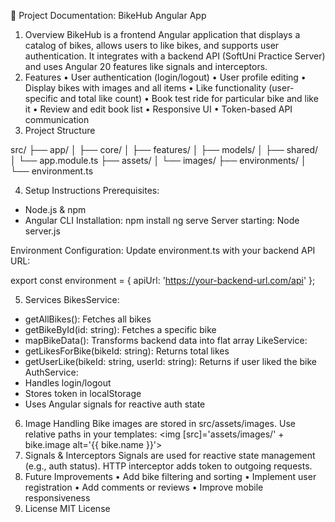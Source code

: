 📘 Project Documentation: BikeHub Angular App
1. Overview
BikeHub is a frontend Angular application that displays a catalog of bikes, allows users to like bikes, and supports user authentication. It integrates with a backend API (SoftUni Practice Server) and uses Angular 20 features like signals and interceptors.
2. Features
•	User authentication (login/logout)
•	User profile editing
•	Display bikes with images and all items
•	Like functionality (user-specific and total like count)
•	Book test ride for particular bike and like it
•	Review and edit book list
•	Responsive UI
•	Token-based API communication
3. Project Structure

src/
├── app/
│   ├── core/
│   ├── features/
│   ├── models/
│   ├── shared/
│   └── app.module.ts
├── assets/
│   └── images/
├── environments/
│   └── environment.ts

4. Setup Instructions
Prerequisites:
- Node.js & npm
- Angular CLI
Installation:
npm install
ng serve
Server starting:
Node server.js

Environment Configuration:
Update environment.ts with your backend API URL:

export const environment = {
  apiUrl: 'https://your-backend-url.com/api'
};

5. Services
BikesService:
- getAllBikes(): Fetches all bikes
- getBikeById(id: string): Fetches a specific bike
- mapBikeData(): Transforms backend data into flat array
LikeService:
- getLikesForBike(bikeId: string): Returns total likes
- getUserLike(bikeId: string, userId: string): Returns if user liked the bike
AuthService:
- Handles login/logout
- Stores token in localStorage
- Uses Angular signals for reactive auth state
6. Image Handling
Bike images are stored in src/assets/images. Use relative paths in your templates:
<img [src]='assets/images/' + bike.image alt='{{ bike.name }}'>
7. Signals & Interceptors
Signals are used for reactive state management (e.g., auth status). HTTP interceptor adds token to outgoing requests.
8. Future Improvements
•	Add bike filtering and sorting
•	Implement user registration
•	Add comments or reviews
•	Improve mobile responsiveness
9. License
MIT License
